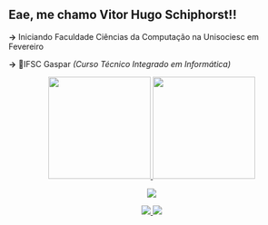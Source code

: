 <h2>Eae, me chamo Vitor Hugo Schiphorst!!</h1>
<p><B>-></B> Iniciando Faculdade Ciências da Computação na Unisociesc em Fevereiro</p>
<p><B>-></B> 👾IFSC Gaspar <I>(Curso Técnico Integrado em Informática)</I></p>

<div align="center">
  <a href="https://github.com/VitorSchiphorst">
  <img height="180em" src="https://github-readme-stats.vercel.app/api?username=VitorSchiphorst&show_icons=true&theme=highcontrast&include_all_commits=true&count_private=true"/>
  <img height="180em" src="https://github-readme-stats.vercel.app/api/top-langs/?username=VitorSchiphorst&layout=compact&langs_count=7&theme=highcontrast"/>
</div>

<p align="center">
  <a href="https://skillicons.dev">
    <img src="https://skillicons.dev/icons?i=angular,bootstrap,css,js,java,sass,ts,vscode" />
  </a>
</p>

<p align="center">
  <a href="https://www.instagram.com/vitor_schiphorst/">
    <img src="https://skillicons.dev/icons?i=instagram" />
  </a>
  <a href="https://www.linkedin.com/in/vitor-hugo-schiphorst/">
    <img src="https://skillicons.dev/icons?i=linkedin" />
  </a>
</p>
